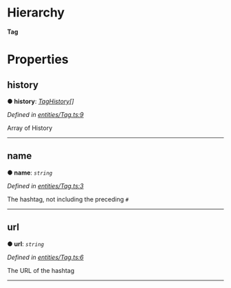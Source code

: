 

# Hierarchy

**Tag**

# Properties

<a id="history"></a>

##  history

**● history**: *[TagHistory](_entities_tag_.taghistory.md)[]*

*Defined in [entities/Tag.ts:9](https://github.com/aendrew/core/blob/a43c578/src/entities/Tag.ts#L9)*

Array of History

___
<a id="name"></a>

##  name

**● name**: *`string`*

*Defined in [entities/Tag.ts:3](https://github.com/aendrew/core/blob/a43c578/src/entities/Tag.ts#L3)*

The hashtag, not including the preceding `#`

___
<a id="url"></a>

##  url

**● url**: *`string`*

*Defined in [entities/Tag.ts:6](https://github.com/aendrew/core/blob/a43c578/src/entities/Tag.ts#L6)*

The URL of the hashtag

___

